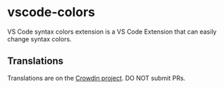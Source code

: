 # vscode-colors
VS Code syntax colors extension is a VS Code Extension that can easily change syntax colors.

## Translations
Translations are on the [Crowdin project](https://crowdin.com/project/vs-code-colors-extension). DO NOT submit PRs.
